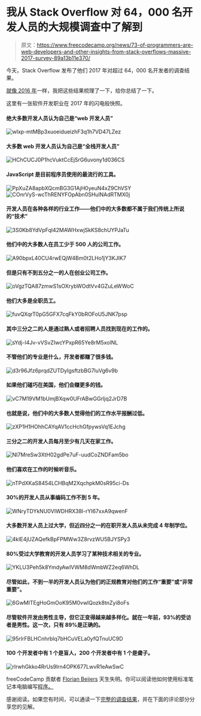 # 我从 Stack Overflow 对 64，000 名开发人员的大规模调查中了解到

> 原文：<https://www.freecodecamp.org/news/73-of-programmers-are-web-developers-and-other-insights-from-stack-overflows-massive-2017-survey-89a13b11e370/>

今天，Stack Overflow 发布了他们 2017 年对超过 64，000 名开发者的调查结果。

[就像 2016 年](https://medium.freecodecamp.com/2-out-of-3-developers-are-self-taught-and-other-insights-from-stack-overflow-s-2016-survey-of-50-8cf0ee5d4c21#.lkodanohw)一样，我把这些结果梳理了一下，给你总结了一下。

这里有一张软件开发职业在 2017 年的闪电般快照。

#### 绝大多数开发人员认为自己是“web 开发人员”

![wIxp-mtMBp3xuoeidueizhF3q1h7VD47LZez](img/8323cd7afe0bc939573918b8e5c14c22.png)

#### 大多数 web 开发人员认为自己是“全栈开发人员”

![HChCUCJ0P1hcVuktCcEjSrG6uvony1d036CS](img/d29d4f813f9e1f1f0f3fd0f26097f1ae.png)

#### JavaScript 是目前程序员使用的最流行的工具。

![PpXuZA8apbXQcmBG3G1AjH0yeuN4xZ9ChVSY](img/301d808dc5486e4de1a934b3d6e16339.png)![COnrVyS-wcThRENYFOpAbn0SHulNAdRTMX0j](img/1ae70601f1fb6f3256688ee52624f185.png)

#### 开发人员在各种各样的行业工作——他们中的大多数都不属于我们传统上所说的“技术”

![3S0Kb8YdVpFql42MAWHxwjSkKS8chUYPJaTu](img/3868c8945782f7dc2743d375389aa1df.png)

#### 他们中的大多数人在员工少于 500 人的公司工作。

![A90bpxL40CU4rwEQjW4Bm0t2LHo1jY3KJIK7](img/e41d72cbcc777f4c3df2f677b645581c.png)

#### 但是只有不到五分之一的人在创业公司工作。

![oVgzTQA87zmwS1sOXrybWOdtVv4GZuLeWWoC](img/f21ce0eae8b7915b680f3482c2fac91b.png)

#### 他们大多是全职员工。

![fuvQXqrT0pG5GFX7cqFkY0bROFoU5JNK7psp](img/985bde5cc31a47d12576543ca276a4b0.png)

#### 其中三分之二的人是通过熟人或者招聘人员找到现在的工作的。

![sYdj-I4Jv-vVSvZIwcYPxpR65Ye8rM5xolNL](img/65fbadd8c75cce6e1af8fb501a881a18.png)

#### 不管他们的专业是什么，开发者都赚了很多钱。

![d3r96Jfz6prqdZUTDyIgsftzbBG7luVg6v9b](img/ca92d4d433bab9d98acb920eed8ba79e.png)

#### 如果他们碰巧在美国，他们会赚更多的钱。

![vC7M19VM1bUmjBXqw0UFrABwGGrljq2JrD7B](img/a3660b8efdae4b6f97ded89650db3c37.png)

#### 也就是说，他们中的大多数人觉得他们的工作水平报酬过低。

![zXP1H1HOhhCAYqAV1ccHchGfpywsVq1EJchg](img/917010c2c8860ab22d9517e721d9650d.png)

#### 三分之二的开发人员每月至少有几天在家工作。

![NI7MreSw3XtH02gdPe7uF-uudCoZNDFam5bo](img/162d681217c4cd219b86eb7cd64f410e.png)

#### 他们喜欢在工作的时候听音乐。

![nTPdXKaS8454LCHBqM2XqchpkM0sR95ci-Ds](img/23a1137c80af0bd24c0a69c8e4da2d92.png)

#### 30%的开发人员从事编码工作不到 5 年。

![WNryTDYkNU0VIWDHRX38l-rYI67xxA9qwenF](img/9172912ba356f720683d3b264f063d39.png)

#### 大多数开发人员上过大学，但近四分之一的在职开发人员从未完成 4 年制学位。

![4kIE4jUZAQefkBpFPMWw3Z8rvzWU5BJYSPy3](img/b61abf5d991c9fc78d728c6bd7045a8f.png)

#### 80%受过大学教育的开发人员学习了某种技术相关的专业。

![YKLU3Peh5k8YmdyAwIVWM8dWmbWZ2eq6WhDL](img/d5f75f196352b79b2752f1c18d43f65d.png)

#### 尽管如此，不到一半的开发人员认为他们的正规教育对他们的工作“重要”或“非常重要”。

![6GwMITEgHoGmOoK95M0vwlQozk8tnZyi8oFs](img/3f7996a220b9e88833d295d8e4c45107.png)

#### 尽管软件开发由男性主导，但它正变得越来越多样化。就在一年前，93%的受访者是男性。这一次，只有 89%是正确的。

![95rIrFBLHCnhrblq7bHCuVELa0yfQTnuUC9D](img/f468392ca67e723a322cf204271f6f18.png)

#### 100 个开发者中有 1 个是盲人，200 个开发者中有 1 个是聋子。

![rlrwhGkko4RrUs9lrn4OPK677LwvR1eAwSwC](img/12a7ba868f89650c447cc276d2ed0cd8.png)

freeCodeCamp 贡献者 [Florian Beijers](https://www.freecodecamp.org/news/73-of-programmers-are-web-developers-and-other-insights-from-stack-overflows-massive-2017-survey-89a13b11e370/undefined) 天生失明。你可以阅读他如何使用标准笔记本电脑编写[程序。](https://medium.freecodecamp.com/looking-back-to-what-started-it-all-731ef5424aec#.1amcxxdrq)

感谢阅读。如果您有时间，可以通读一下[完整的调查结果](https://stackoverflow.com/insights/survey/2017)，并在下面的评论部分分享您的见解。